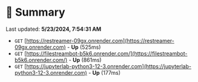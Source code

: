 # 📖 Summary
Last updated: **5/23/2024, 7:54:31 AM**

- `GET` [https://restreamer-09gx.onrender.com](https://restreamer-09gx.onrender.com) - **Up** (525ms)
- `GET` [https://filestreambot-b5k6.onrender.com/](https://filestreambot-b5k6.onrender.com/) - **Up** (861ms)
- `GET` [https://jupyterlab-python3-12-3.onrender.com](https://jupyterlab-python3-12-3.onrender.com) - **Up** (177ms)
